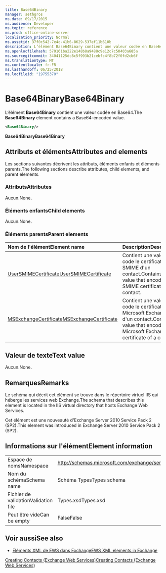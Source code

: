 ```yaml
---
title: Base64Binary
manager: sethgros
ms.date: 09/17/2015
ms.audience: Developer
ms.topic: reference
ms.prod: office-online-server
localization_priority: Normal
ms.assetid: 37f0c542-7e4c-41b6-8629-537ef11b610b
description: L’élément Base64Binary contient une valeur codée en Base64.
ms.openlocfilehash: 570161ba222e148b8a9488c9e12c7c50403a685a
ms.sourcegitcommit: 34041125dc8c5f993b21cebfc4f8b72f0fd2cb6f
ms.translationtype: MT
ms.contentlocale: fr-FR
ms.lasthandoff: 06/25/2018
ms.locfileid: "19755370"
---
```

# <a name="base64binary"></a><span data-ttu-id="16f3f-103">Base64Binary</span><span class="sxs-lookup"><span data-stu-id="16f3f-103">Base64Binary</span></span>

<span data-ttu-id="16f3f-104">L’élément **Base64Binary** contient une valeur codée en Base64.</span><span class="sxs-lookup"><span data-stu-id="16f3f-104">The **Base64Binary** element contains a Base64-encoded value.</span></span> 
  
```XML
<Base64Binary/>
```

 <span data-ttu-id="16f3f-105">**Base64Binary**</span><span class="sxs-lookup"><span data-stu-id="16f3f-105">**Base64Binary**</span></span>
## <a name="attributes-and-elements"></a><span data-ttu-id="16f3f-106">Attributs et éléments</span><span class="sxs-lookup"><span data-stu-id="16f3f-106">Attributes and elements</span></span>

<span data-ttu-id="16f3f-107">Les sections suivantes décrivent les attributs, éléments enfants et éléments parents.</span><span class="sxs-lookup"><span data-stu-id="16f3f-107">The following sections describe attributes, child elements, and parent elements.</span></span>
  
### <a name="attributes"></a><span data-ttu-id="16f3f-108">Attributs</span><span class="sxs-lookup"><span data-stu-id="16f3f-108">Attributes</span></span>

<span data-ttu-id="16f3f-109">Aucun.</span><span class="sxs-lookup"><span data-stu-id="16f3f-109">None.</span></span>
  
### <a name="child-elements"></a><span data-ttu-id="16f3f-110">Éléments enfants</span><span class="sxs-lookup"><span data-stu-id="16f3f-110">Child elements</span></span>

<span data-ttu-id="16f3f-111">Aucun.</span><span class="sxs-lookup"><span data-stu-id="16f3f-111">None.</span></span>
  
### <a name="parent-elements"></a><span data-ttu-id="16f3f-112">Éléments parents</span><span class="sxs-lookup"><span data-stu-id="16f3f-112">Parent elements</span></span>

|<span data-ttu-id="16f3f-113">**Nom de l'élément**</span><span class="sxs-lookup"><span data-stu-id="16f3f-113">**Element name**</span></span>|<span data-ttu-id="16f3f-114">**Description**</span><span class="sxs-lookup"><span data-stu-id="16f3f-114">**Description**</span></span>|
|:-----|:-----|
|[<span data-ttu-id="16f3f-115">UserSMIMECertificate</span><span class="sxs-lookup"><span data-stu-id="16f3f-115">UserSMIMECertificate</span></span>](usersmimecertificate.md) <br/> |<span data-ttu-id="16f3f-116">Contient une valeur qui code le certificat SMIME d'un contact.</span><span class="sxs-lookup"><span data-stu-id="16f3f-116">Contains a value that encodes the SMIME certificate of a contact.</span></span>  <br/> |
|[<span data-ttu-id="16f3f-117">MSExchangeCertificate</span><span class="sxs-lookup"><span data-stu-id="16f3f-117">MSExchangeCertificate</span></span>](msexchangecertificate.md) <br/> |<span data-ttu-id="16f3f-118">Contient une valeur qui code le certificat Microsoft Exchange d'un contact.</span><span class="sxs-lookup"><span data-stu-id="16f3f-118">Contains a value that encodes the Microsoft Exchange certificate of a contact.</span></span>  <br/> |
   
## <a name="text-value"></a><span data-ttu-id="16f3f-119">Valeur de texte</span><span class="sxs-lookup"><span data-stu-id="16f3f-119">Text value</span></span>

<span data-ttu-id="16f3f-120">Aucun.</span><span class="sxs-lookup"><span data-stu-id="16f3f-120">None.</span></span>
  
## <a name="remarks"></a><span data-ttu-id="16f3f-121">Remarques</span><span class="sxs-lookup"><span data-stu-id="16f3f-121">Remarks</span></span>

<span data-ttu-id="16f3f-122">Le schéma qui décrit cet élément se trouve dans le répertoire virtuel IIS qui héberge les services web Exchange.</span><span class="sxs-lookup"><span data-stu-id="16f3f-122">The schema that describes this element is located in the IIS virtual directory that hosts Exchange Web Services.</span></span>
  
<span data-ttu-id="16f3f-123">Cet élément est une nouveauté d'Exchange Server 2010 Service Pack 2 (SP2).</span><span class="sxs-lookup"><span data-stu-id="16f3f-123">This element was introduced in Exchange Server 2010 Service Pack 2 (SP2).</span></span>
  
## <a name="element-information"></a><span data-ttu-id="16f3f-124">Informations sur l'élément</span><span class="sxs-lookup"><span data-stu-id="16f3f-124">Element information</span></span>

|||
|:-----|:-----|
|<span data-ttu-id="16f3f-125">Espace de noms</span><span class="sxs-lookup"><span data-stu-id="16f3f-125">Namespace</span></span>  <br/> |http://schemas.microsoft.com/exchange/services/2006/types  <br/> |
|<span data-ttu-id="16f3f-126">Nom du schéma</span><span class="sxs-lookup"><span data-stu-id="16f3f-126">Schema name</span></span>  <br/> |<span data-ttu-id="16f3f-127">Schéma Types</span><span class="sxs-lookup"><span data-stu-id="16f3f-127">Types schema</span></span>  <br/> |
|<span data-ttu-id="16f3f-128">Fichier de validation</span><span class="sxs-lookup"><span data-stu-id="16f3f-128">Validation file</span></span>  <br/> |<span data-ttu-id="16f3f-129">Types.xsd</span><span class="sxs-lookup"><span data-stu-id="16f3f-129">Types.xsd</span></span>  <br/> |
|<span data-ttu-id="16f3f-130">Peut être vide</span><span class="sxs-lookup"><span data-stu-id="16f3f-130">Can be empty</span></span>  <br/> |<span data-ttu-id="16f3f-131">False</span><span class="sxs-lookup"><span data-stu-id="16f3f-131">False</span></span>  <br/> |
   
## <a name="see-also"></a><span data-ttu-id="16f3f-132">Voir aussi</span><span class="sxs-lookup"><span data-stu-id="16f3f-132">See also</span></span>



- [<span data-ttu-id="16f3f-133">Éléments XML de EWS dans Exchange</span><span class="sxs-lookup"><span data-stu-id="16f3f-133">EWS XML elements in Exchange</span></span>](ews-xml-elements-in-exchange.md)


[<span data-ttu-id="16f3f-134">Creating Contacts (Exchange Web Services)</span><span class="sxs-lookup"><span data-stu-id="16f3f-134">Creating Contacts (Exchange Web Services)</span></span>](http://msdn.microsoft.com/library/4845917e-70d1-481c-bbd7-011ec6571789%28Office.15%29.aspx)


